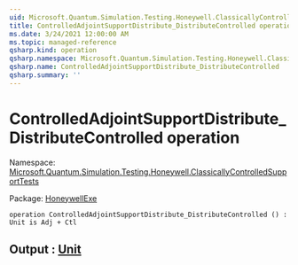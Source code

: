 ```yaml
---
uid: Microsoft.Quantum.Simulation.Testing.Honeywell.ClassicallyControlledSupportTests.ControlledAdjointSupportDistribute_DistributeControlled
title: ControlledAdjointSupportDistribute_DistributeControlled operation
ms.date: 3/24/2021 12:00:00 AM
ms.topic: managed-reference
qsharp.kind: operation
qsharp.namespace: Microsoft.Quantum.Simulation.Testing.Honeywell.ClassicallyControlledSupportTests
qsharp.name: ControlledAdjointSupportDistribute_DistributeControlled
qsharp.summary: ''
---
```


# ControlledAdjointSupportDistribute_DistributeControlled operation

Namespace: [Microsoft.Quantum.Simulation.Testing.Honeywell.ClassicallyControlledSupportTests](xref:Microsoft.Quantum.Simulation.Testing.Honeywell.ClassicallyControlledSupportTests)

Package: [HoneywellExe](https://nuget.org/packages/HoneywellExe)




```qsharp
operation ControlledAdjointSupportDistribute_DistributeControlled () : Unit is Adj + Ctl
```


## Output : [Unit](xref:microsoft.quantum.lang-ref.unit)


